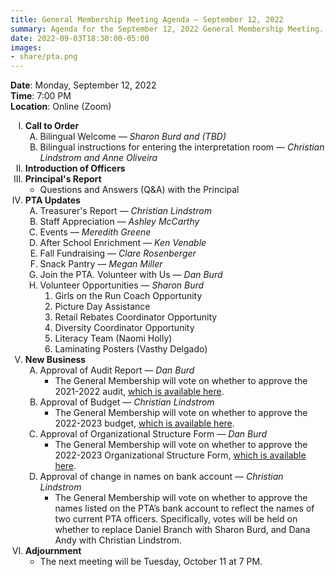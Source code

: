 ```yaml
---
title: General Membership Meeting Agenda — September 12, 2022
summary: Agenda for the September 12, 2022 General Membership Meeting.
date: 2022-09-03T18:30:00-05:00
images:
- share/pta.png
---
```


**Date**: Monday, September 12, 2022  
**Time**: 7:00 PM  
**Location**: Online (Zoom)

<ol type="I">
<li><strong>Call to Order</strong>
	<ol type="A">
        <li>Bilingual Welcome — <em>Sharon Burd and (TBD)</em></li>
        <li>Bilingual instructions for entering the interpretation room — <em>Christian Lindstrom and Anne Oliveira</em></li>
    </ol>
</li>
<li><strong>Introduction of Officers</strong></li>
<li><strong>Principal's Report</strong>
	<ul>
        <li>Questions and Answers (Q&A) with the Principal</li>
    </ul>
</li>
<li><strong>PTA Updates</strong>
	<ol type="A">
        <li>Treasurer's Report — <em>Christian Lindstrom</em></li>
        <li>Staff Appreciation — <em>Ashley McCarthy</em></li>
        <li>Events — <em>Meredith Greene</em></li>
        <li>After School Enrichment — <em>Ken Venable</em></li>
        <li>Fall Fundraising — <em>Clare Rosenberger</em></li>
        <li>Snack Pantry — <em>Megan Miller</em></li>
        <li>Join the PTA. Volunteer with Us — <em>Dan Burd</em></li>
        <li>Volunteer Opportunities — <em>Sharon Burd</em>
	        <ol type="1">
                <li>Girls on the Run Coach Opportunity</li>
                <li>Picture Day Assistance</li>
                <li>Retail Rebates Coordinator Opportunity</li>
                <li>Diversity Coordinator Opportunity</li>
                <li>Literacy Team (Naomi Holly)</li>
                <li>Laminating Posters (Vasthy Delgado)</li>
            </ol>
        </li>
    </ol>
</li>
<li><strong>New Business</strong>
	<ol type="A">
		<li>Approval of Audit Report — <em>Dan Burd</em>
            <ul>
                <li>The General Membership will vote on whether to approve the 2021-2022 audit, <a href="/audits/2021-2022.pdf">which is available here</a>.</li>
            </ul>
        </li>
		<li>Approval of Budget — <em>Christian Lindstrom</em>
            <ul>
                <li>The General Membership will vote on whether to approve the 2022-2023 budget, <a href="/budget/2022-2023/">which is available here</a>.</li>
            </ul>
        </li>
		<li>Approval of Organizational Structure Form — <em>Dan Burd</em>
            <ul>
                <li>The General Membership will vote on whether to approve the 2022-2023 Organizational Structure Form, <a href="/organizational/2022-2023.pdf">which is available here</a>.</li>
            </ul>
        </li>
		<li>Approval of change in names on bank account — <em>Christian Lindstrom</em>
            <ul>
                <li>The General Membership will vote on whether to approve the names listed on the PTA’s bank account to reflect the names of two current PTA officers. Specifically, votes will be held on whether to replace Daniel Branch with Sharon Burd, and Dana Andy with Christian Lindstrom.</li>
            </ul>
        </li>
	</ol>
</li>
<li><strong>Adjournment</strong>
    <ul>
        <li>The next meeting will be Tuesday, October 11 at 7 PM.</li>
    </ul>
</li>
</ol>